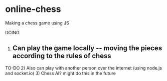 # online-chess
Making a chess game using JS

DOING
1) Can play the game locally 
    -- moving the pieces according to the rules of chess
    -- 


TO-DO
2) Also can play with another person over the internet (using node.js and socket.io)
3) Chess AI? might do this in the future


